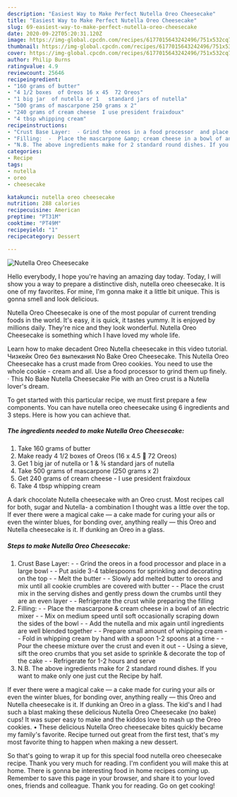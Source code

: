```yaml
---
description: "Easiest Way to Make Perfect Nutella Oreo Cheesecake"
title: "Easiest Way to Make Perfect Nutella Oreo Cheesecake"
slug: 69-easiest-way-to-make-perfect-nutella-oreo-cheesecake
date: 2020-09-22T05:20:31.120Z
image: https://img-global.cpcdn.com/recipes/6177015643242496/751x532cq70/nutella-oreo-cheesecake-recipe-main-photo.jpg
thumbnail: https://img-global.cpcdn.com/recipes/6177015643242496/751x532cq70/nutella-oreo-cheesecake-recipe-main-photo.jpg
cover: https://img-global.cpcdn.com/recipes/6177015643242496/751x532cq70/nutella-oreo-cheesecake-recipe-main-photo.jpg
author: Philip Burns
ratingvalue: 4.9
reviewcount: 25646
recipeingredient:
- "160 grams of butter"
- "4 1/2 boxes  of Oreos 16 x 45  72 Oreos"
- "1 big jar  of nutella or 1   standard jars of nutella"
- "500 grams of mascarpone 250 grams x 2"
- "240 grams of cream cheese  I use president fraixdoux"
- "4 tbsp whipping cream"
recipeinstructions:
- "Crust Base Layer:  -	Grind the oreos in a food processor  and place in a large bowl -	Put aside 3-4 tablespoons for sprinkling and decorating on the top  -	Melt the butter   -	Slowly add melted butter to oreos and mix until all cookie crumbles are covered with butter -	Place the crust mix in the serving dishes and gently press down the crumbs until they are an even layer  -	Refrigerate the crust while preparing the filling"
- "Filling:  -	Place the mascarpone &amp; cream cheese in a bowl of an electric mixer -	Mix on medium speed until soft occasionally scraping down the sides of the bowl -	Add the nutella and mix again until ingredients are  well blended together  -	Prepare small amount of whipping cream  -	Fold in whipping cream by hand with a spoon 1-2 spoons at a time -	Pour the cheese mixture over the crust and even it out   -	Using a sieve, sift the oreo crumbs that you set aside to sprinkle &amp; decorate the top of the cake -	Refrigerate for 1-2 hours and serve"
- "N.B. The above ingredients make for 2 standard round dishes. If you want to make only one just cut the Recipe by half."
categories:
- Recipe
tags:
- nutella
- oreo
- cheesecake

katakunci: nutella oreo cheesecake 
nutrition: 288 calories
recipecuisine: American
preptime: "PT31M"
cooktime: "PT49M"
recipeyield: "1"
recipecategory: Dessert

---
```



![Nutella Oreo Cheesecake](https://img-global.cpcdn.com/recipes/6177015643242496/751x532cq70/nutella-oreo-cheesecake-recipe-main-photo.jpg)

Hello everybody, I hope you're having an amazing day today. Today, I will show you a way to prepare a distinctive dish, nutella oreo cheesecake. It is one of my favorites. For mine, I'm gonna make it a little bit unique. This is gonna smell and look delicious.

Nutella Oreo Cheesecake is one of the most popular of current trending foods in the world. It's easy, it is quick, it tastes yummy. It is enjoyed by millions daily. They're nice and they look wonderful. Nutella Oreo Cheesecake is something which I have loved my whole life.

Learn how to make decadent Oreo Nutella cheesecake in this video tutorial. Чизкейк Oreo без выпекания No Bake Oreo Cheesecake. This Nutella Oreo Cheesecake has a crust made from Oreo cookies. You need to use the whole cookie - cream and all. Use a food processor to grind them up finely. · This No Bake Nutella Cheesecake Pie with an Oreo crust is a Nutella lover&#39;s dream.


To get started with this particular recipe, we must first prepare a few components. You can have nutella oreo cheesecake using 6 ingredients and 3 steps. Here is how you can achieve that.

<!--inarticleads1-->

##### The ingredients needed to make Nutella Oreo Cheesecake:

1. Take 160 grams of butter
1. Make ready 4 1/2 boxes  of Oreos (16 x 4.5  72 Oreos)
1. Get 1 big jar  of nutella or 1 &amp; ¾ standard jars of nutella
1. Take 500 grams of mascarpone (250 grams x 2)
1. Get 240 grams of cream cheese - I use president fraixdoux
1. Take 4 tbsp whipping cream


A dark chocolate Nutella cheesecake with an Oreo crust. Most recipes call for both, sugar and Nutella- a combination I thought was a little over the top. If ever there were a magical cake — a cake made for curing your ails or even the winter blues, for bonding over, anything really — this Oreo and Nutella cheesecake is it. If dunking an Oreo in a glass. 

<!--inarticleads2-->

##### Steps to make Nutella Oreo Cheesecake:

1. Crust Base Layer:  - -	Grind the oreos in a food processor  and place in a large bowl - -	Put aside 3-4 tablespoons for sprinkling and decorating on the top  - -	Melt the butter   - -	Slowly add melted butter to oreos and mix until all cookie crumbles are covered with butter - -	Place the crust mix in the serving dishes and gently press down the crumbs until they are an even layer  - -	Refrigerate the crust while preparing the filling
1. Filling:  - -	Place the mascarpone &amp; cream cheese in a bowl of an electric mixer - -	Mix on medium speed until soft occasionally scraping down the sides of the bowl - -	Add the nutella and mix again until ingredients are  well blended together  - -	Prepare small amount of whipping cream  - -	Fold in whipping cream by hand with a spoon 1-2 spoons at a time - -	Pour the cheese mixture over the crust and even it out   - -	Using a sieve, sift the oreo crumbs that you set aside to sprinkle &amp; decorate the top of the cake - -	Refrigerate for 1-2 hours and serve
1. N.B. The above ingredients make for 2 standard round dishes. If you want to make only one just cut the Recipe by half.


If ever there were a magical cake — a cake made for curing your ails or even the winter blues, for bonding over, anything really — this Oreo and Nutella cheesecake is it. If dunking an Oreo in a glass. The kid&#39;s and I had such a blast making these delicious Nutella Oreo Cheesecake (no bake) cups! It was super easy to make and the kiddos love to mash up the Oreo cookies. • These delicious Nutella Oreo cheesecake bites quickly became my family&#39;s favorite. Recipe turned out great from the first test, that&#39;s my most favorite thing to happen when making a new dessert. 

So that's going to wrap it up for this special food nutella oreo cheesecake recipe. Thank you very much for reading. I'm confident you will make this at home. There is gonna be interesting food in home recipes coming up. Remember to save this page in your browser, and share it to your loved ones, friends and colleague. Thank you for reading. Go on get cooking!
